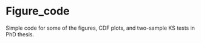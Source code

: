 # Figure_code

Simple code for some of the figures, CDF plots, and two-sample KS tests in PhD thesis.
